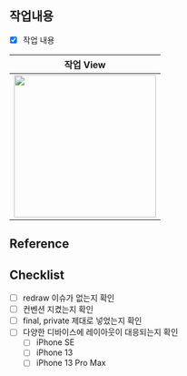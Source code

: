 ## 작업내용
<!-- 작업 내용과 이미지를 첨부해주세요. -->
- [x] 작업 내용

<!-- (+스크린샷)이 있다면 적어주세요. 없으면 지워주세요-->
|작업 View|
|:---:|
|<img width="250" src="">|

## Reference
<!-- 참고한 자료를 작성해주세요 -->

## Checklist
<!-- 체크 후 삭제해주세요 -->
- [ ] redraw 이슈가 없는지 확인
- [ ] 컨벤션 지켰는지 확인
- [ ] final, private 제대로 넣었는지 확인
- [ ] 다양한 디바이스에 레이아웃이 대응되는지 확인
  - [ ] iPhone SE
  - [ ] iPhone 13
  - [ ] iPhone 13 Pro Max
